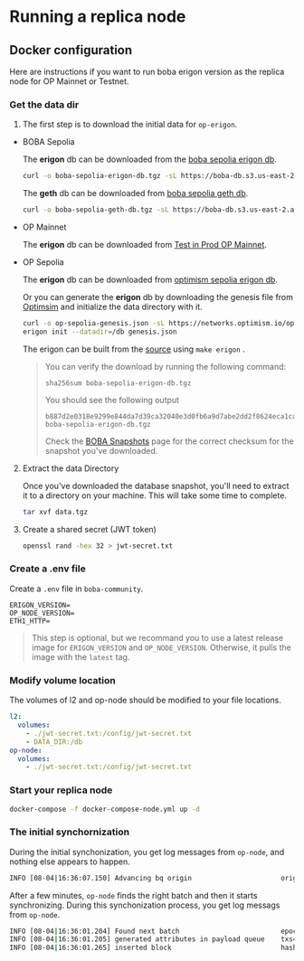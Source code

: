# Running a replica node

## Docker configuration

Here are instructions if you want to run boba erigon version as the replica node for OP Mainnet or Testnet.

### Get the data dir

1. The first step is to download the initial data for `op-erigon`. 

- BOBA Sepolia

  The **erigon** db can be downloaded from the [boba sepolia erigon db](https://boba-db.s3.us-east-2.amazonaws.com/sepolia/boba-sepolia-erigon-db.tgz).

  ```bash
  curl -o boba-sepolia-erigon-db.tgz -sL https://boba-db.s3.us-east-2.amazonaws.com/sepolia/boba-sepolia-erigon-db.tgz
  ```

  The **geth** db can be downloaded from [boba sepolia geth db](https://boba-db.s3.us-east-2.amazonaws.com/sepolia/boba-sepolia-geth-db.tgz).

  ```bash
  curl -o boba-sepolia-geth-db.tgz -sL https://boba-db.s3.us-east-2.amazonaws.com/sepolia/boba-sepolia-geth-db.tgz
  ```

- OP Mainnet

  The **erigon** db can be downloaded from [Test in Prod OP Mainnet](https://op-erigon-backup.mainnet.testinprod.io).

- OP Sepolia

  The **erigon** db can be downloaded from [optimism sepolia erigon db](https://boba-db.s3.us-east-2.amazonaws.com/sepolia/optimism-sepolia-erigon-db.tgz).

  Or you can generate the **erigon** db by downloading the genesis file from [Optimsim](https://networks.optimism.io/op-sepolia/genesis.json) and initialize the data directory with it.
  
  ```bash
  curl -o op-sepolia-genesis.json -sL https://networks.optimism.io/op-sepolia/genesis.json
  erigon init --datadir=/db genesis.json
  ```
  
  The erigon can be built from the [source](https://github.com/bobanetwork/v3-erigon) using `make erigon` .
  
  > You can verify the download by running the following command:
  >
  > ```
  > sha256sum boba-sepolia-erigon-db.tgz
  > ```
  >
  > You should see the following output
  >
  > ```
  > b887d2e0318e9299e844da7d39ca32040e3d0fb6a9d7abe2dd2f8624eca1cade  boba-sepolia-erigon-db.tgz
  > ```
  >
  > Check the [BOBA Snapshots](https://docs.boba.network/for-developers/node-operators/snapshot-downloads) page for the correct checksum for the snapshot you've downloaded.

2. Extract the data Directory

   Once you've downloaded the database snapshot, you'll need to extract it to a directory on your machine. This will take some time to complete.

   ```bash
   tar xvf data.tgz
   ```

3. Create a shared secret (JWT token)

   ```bash
   openssl rand -hex 32 > jwt-secret.txt
   ```

### Create a .env file

Create a  `.env` file in `boba-community`.

```
ERIGON_VERSION=
OP_NODE_VERSION=
ETH1_HTTP=
```

> This step is optional, but we recommand you to use a latest release image for `ERIGON_VERSION` and `OP_NODE_VERSION`. Otherwise, it pulls the image with the `latest` tag.

### Modify volume location

The volumes of l2 and op-node should be modified to your file locations.

```yaml
l2:
  volumes:
    - ./jwt-secret.txt:/config/jwt-secret.txt
    - DATA_DIR:/db
op-node:
  volumes:
  	- ./jwt-secret.txt:/config/jwt-secret.txt
```

### Start your replica node

```bash
docker-compose -f docker-compose-node.yml up -d
```

### The initial synchornization

During the initial synchonization, you get log messages from `op-node`, and nothing else appears to happen.

```bash
INFO [08-04|16:36:07.150] Advancing bq origin                      origin=df76ff..48987e:8301316 originBehind=false
```

After a few minutes, `op-node` finds the right batch and then it starts synchronizing. During this synchonization process, you get log messags from `op-node`.

```bash
INFO [08-04|16:36:01.204] Found next batch                         epoch=44e203..fef9a5:8301309 batch_epoch=8301309                batch_timestamp=1,673,567,518
INFO [08-04|16:36:01.205] generated attributes in payload queue    txs=2  timestamp=1,673,567,518
INFO [08-04|16:36:01.265] inserted block                           hash=ee61ee..256300 number=4,069,725 state_root=a582ae..33a7c5 timestamp=1,673,567,518 parent=5b102e..13196c prev_randao=4758ca..11ff3a fee_recipient=0x4200000000000000000000000000000000000011 txs=2  update_safe=true
```
